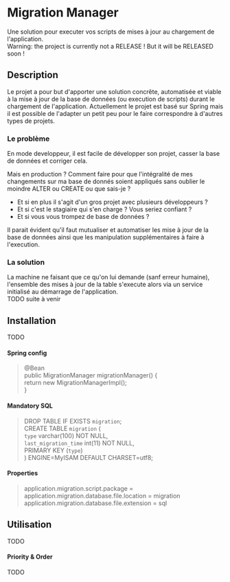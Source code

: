 # Migration Manager
Une solution pour executer vos scripts de mises à jour au chargement de l'application.  
Warning: the project is currently not a RELEASE ! But it will be RELEASED soon !

## Description
Le projet a pour but d'apporter une solution concrête, automatisée et viable à la mise à jour de la base de données (ou execution de scripts) durant le chargement de l'application. 
Actuellement le projet est basé sur Spring mais il est possible de l'adapter un petit peu pour le faire correspondre à d'autres types de projets.

### Le problème
En mode developpeur, il est facile de développer son projet, casser la base de données et corriger cela.  

Mais en production ? Comment faire pour que l'intégralité de mes changements sur ma base de donnés soient appliqués sans oublier le moindre ALTER ou CREATE ou que sais-je ?  
- Et si en plus il s'agit d'un gros projet avec plusieurs développeurs ?  
- Et si c'est le stagiaire qui s'en charge ? Vous seriez confiant ?  
- Et si vous vous trompez de base de données ?  

Il parait évident qu'il faut mutualiser et automatiser les mise à jour de la base de données ainsi que les manipulation supplémentaires à faire à l'execution.  

### La solution
La machine ne faisant que ce qu'on lui demande (sanf erreur humaine), l'ensemble des mises à jour de la table s'execute alors via un service initialisé au démarrage de l'application.  
TODO suite à venir

## Installation
TODO

#### Spring config
>@Bean  
public MigrationManager migrationManager() {  
    return new MigrationManagerImpl();  
}  

#### Mandatory SQL
>DROP TABLE IF EXISTS `migration`;  
 CREATE TABLE `migration` (  
   `type` varchar(100) NOT NULL,  
   `last_migration_time` int(11) NOT NULL,  
   PRIMARY KEY (`type`)  
 ) ENGINE=MyISAM DEFAULT CHARSET=utf8;  

#### Properties
>application.migration.script.package =   
 application.migration.database.file.location = migration  
 application.migration.database.file.extension = sql  

## Utilisation
TODO

#### Priority & Order
TODO